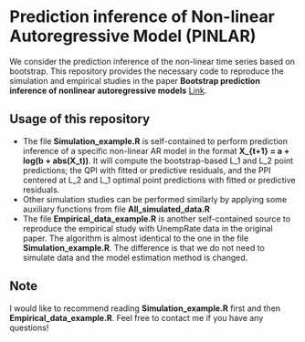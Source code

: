 # Prediction inference of Non-linear Autoregressive Model (PINLAR)
We consider the prediction inference of the non-linear time series based on bootstrap. This repository provides the necessary code to reproduce the simulation and empirical studies in the paper **Bootstrap prediction inference of nonlinear autoregressive models** [Link](https://onlinelibrary.wiley.com/doi/full/10.1111/jtsa.12739).

## Usage of this repository
- The file **Simulation_example.R** is self-contained to perform prediction inference of a specific non-linear AR model in the format **X_{t+1} = a + log(b + abs(X_t))**. It will compute the bootstrap-based L_1 and L_2 point predictions; the QPI with fitted or predictive residuals, and the PPI centered at L_2 and L_1 optimal point predictions with fitted or predictive residuals.
- Other simulation studies can be performed similarly by applying some auxiliary functions from file **All_simulated_data.R**
- The file **Empirical_data_example.R** is another self-contained source to reproduce the empirical study with UnempRate data in the original paper. The algorithm is almost identical to the one in the file **Simulation_example.R**. The difference is that we do not need to simulate data and the model estimation method is changed.

## Note
I would like to recommend reading **Simulation_example.R** first and then **Empirical_data_example.R**. 
Feel free to contact me if you have any questions!

